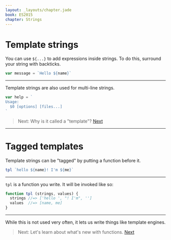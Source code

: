 ```yaml
---
layout: _layouts/chapter.jade
book: ES2015
chapter: Strings
---
```


# Template strings

You can use `${...}` to add expressions inside strings. To do this, surround your string with backticks.

```js
var message = `Hello ${name}`
```

---

Template strings are also used for multi-line strings.

```js
var help = `
Usage:
  $0 [options] [files...]
`
```

> Next: Why is it called a "template"? [Next](#tagged-templates)

* * * * * * * * * * * * * * * * * * * * * * * * * * * * * * * * * * * * * * *

# Tagged templates

Template strings can be "tagged" by putting a function before it.

```js
tpl `hello ${name}! I'm ${me}`
```

---

`tpl` is a function you write. It will be invoked like so:

```js
function tpl (strings, values) {
  strings //=> ['hello ', "! I'm", '']
  values  //=> [name, me]
}
```

---

While this is not used very often, it lets us write things like template engines.

> Next: Let's learn about what's new with functions. [Next](functions.html)
